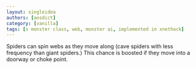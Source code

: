 ```yaml
---
layout: singleidea
authors: [aosdict]
category: [vanilla]
tags: [s monster class, web, monster ai, implemented in xnethack]
---
```

Spiders can spin webs as they move along (cave spiders with less frequency than giant spiders.) This chance is boosted if they move into a doorway or choke point.
